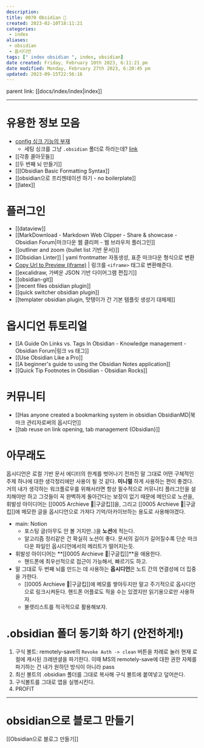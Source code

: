 ```yaml
---
description:
title: 0070 Obsidian 💎
created: 2023-02-10T18:11:21
categories: 
 - index
aliases: 
 - obsidian
 - 옵시디언
tags: [" index obsidian ", index, obsidian]
date created: Friday, February 10th 2023, 6:11:21 pm
date modified: Monday, February 27th 2023, 6:20:45 pm
updated: 2023-09-15T22:56:16
---
```

parent link: [[docs/index/index|index]]

---

# 유용한 정보 모음

- [config 싱크 기능의 부재](https://forum.obsidian.md/t/copy-settings-from-existing-vault-option/11082)
  - 세팅 싱크를 그냥 `.obsidian` 폴더로 하라는데? [link](https://forum.obsidian.md/t/copy-current-vault-settings-to-new-one/36134/2)
- [[각종 콜아웃들]]
- [[두 번째 뇌 만들기]]
- [[[Obsidian Basic Formatting Syntax]]
- [[obsidian으로 프리젠테이션 하기 - no boilerplate]]
- [[latex]]

# 플러그인

- [[dataview]]
- [[MarkDownload - Markdown Web Clipper - Share & showcase - Obsidian Forum|마크다운 웹 클리퍼 - 웹 브라우저 플러그인]]
- [[outliner and zoom {bullet list 기반 문서}]]
- [[Obsidian Linter]] | yaml frontmatter 자동생성, 표준 마크다운 형식으로 변환
- [Copy Url to Preview (iframe)](obsidian://show-plugin?id=convert-url-to-iframe) | 링크를 `<iframe>` 태그로 변환해준다.
- [[excalidraw, 가벼운 JSON 기반 다이어그램 편집기]]
- [[obsidian-git]]
- [[recent files obsidian plugin]]
- [[quick switcher obsidian plugin]]
- [[templater obsidian plugin, 맛탱이가 간 기본 템플릿 생성기 대체제]]

# 옵시디언 튜토리얼

- [[A Guide On Links vs. Tags In Obsidian - Knowledge management - Obsidian Forum|링크 vs 태그]]
- [[Use Obsidian Like a Pro]]
- [[A beginner's guide to using the Obsidian Notes application]]
- [[Quick Tip Footnotes in Obsidian - Obsidian Rocks]]

# 커뮤니티

- [[Has anyone created a bookmarking system in obsidian   ObsidianMD|북마크 관리자로써의 옵시디언]]
- [[tab reuse on link opening, tab management {Obsidian}]]

# 아무래도

옵시디언은 로컬 기반 문서 에디터의 한계를 벗어나기 전까진 말 그대로 어떤 구체적인 주제 하나에 대한 생각정리에만 사용이 될 것 같다. **미니멀** 하게 사용하는 편이 좋겠다. 거의 내가 생각하는 워크플로우를 위해서라면 항상 필수적으로 커뮤니티 플러그인을 설치해야만 하고 그것들이 꼭 완벽하게 돌아간다는 보장이 없기 때문에 메인으로 노션을, 휘발성 아이디어는 [[0005 Archieve 💾|구글킵]]을, 그리고 [[0005 Archieve 💾|구글킵]]에 메모한 글을 옵시디언으로 가져다 기억/아카이브하는 용도로 사용해야겠다.

- main: Notion
  - 포스팅 글(아무도 안 볼 거지만..)을 **노션**에 적는다.
  - 알고리즘 정리같은 건 확실히 노션이 좋다. 문서의 길이가 길어질수록 단순 마크다운 파일인 옵시디언에서의 메리트가 떨어지는듯.
- 휘발성 아이디어는 **[[0005 Archieve 💾|구글킵]]**을 애용한다.
  - 핸드폰에 최우선적으로 접근이 가능해서, 빠르기도 하고.
- 말 그대로 두 번째 뇌를 만드는 데 사용하는 **옵시디언**은 노트 간의 연결성에 더 집중을 가한다.
  - [[0005 Archieve 💾|구글킵]]에 메모를 쌓아두지만 말고 주기적으로 옵시디언으로 링크시켜둔다. 핸드폰 어플로도 적을 수는 있겠지만 읽기용으로만 사용하자.
  - 불렛리스트를 적극적으로 활용해보자.

# .obsidian 폴더 동기화 하기 (안전하게!)

1. 구식 볼트: remotely-save의 `Revoke Auth -> clean` 버튼을 차례로 눌러 현재 로컬에 캐시된 크레덴셜을 파기한다. 이때 MS의 remotely-save에 대한 권한 자체를 파기하는 건 내가 원하던 방식이 아니라 pass
2. 최신 볼트의 .obsidian 폴더를 그대로 복사해 구식 볼트에 붙여넣고 덮어쓴다.
3. 구식볼트를 그대로 앱을 실행시킨다.
4. PROFIT

****

# obsidian으로 블로그 만들기

[[Obsidian으로 블로그 만들기]]
